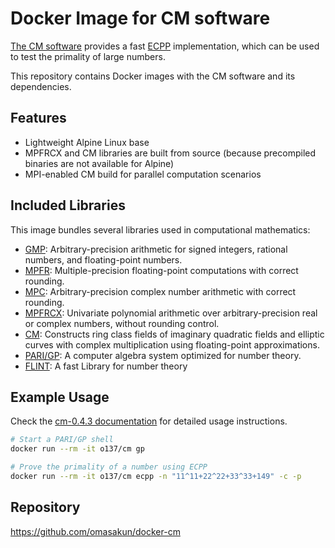 # Docker Image for CM software

[The CM software](https://www.multiprecision.org/cm/index.html) provides a fast [ECPP](https://en.wikipedia.org/wiki/Elliptic_curve_primality) implementation, which can be used to test the primality of large numbers.

This repository contains Docker images with the CM software and its dependencies.

## Features

- Lightweight Alpine Linux base
- MPFRCX and CM libraries are built from source (because precompiled binaries are not available for Alpine)
- MPI-enabled CM build for parallel computation scenarios

## Included Libraries

This image bundles several libraries used in computational mathematics:

- [GMP](https://gmplib.org/): Arbitrary-precision arithmetic for signed integers, rational numbers, and floating-point numbers.
- [MPFR](https://www.mpfr.org/): Multiple-precision floating-point computations with correct rounding.
- [MPC](http://www.multiprecision.org/): Arbitrary-precision complex number arithmetic with correct rounding.
- [MPFRCX](https://www.multiprecision.org/mpfrcx/index.html): Univariate polynomial arithmetic over arbitrary-precision real or complex numbers, without rounding control.
- [CM](https://www.multiprecision.org/cm/index.html): Constructs ring class fields of imaginary quadratic fields and elliptic curves with complex multiplication using floating-point approximations.
- [PARI/GP](https://pari.math.u-bordeaux.fr/): A computer algebra system optimized for number theory.
- [FLINT](https://www.flintlib.org/): A fast Library for number theory

## Example Usage

Check the [cm-0.4.3 documentation](https://www.multiprecision.org/downloads/cm-0.4.3.pdf) for detailed usage instructions.

```bash
# Start a PARI/GP shell
docker run --rm -it o137/cm gp

# Prove the primality of a number using ECPP
docker run --rm -it o137/cm ecpp -n "11^11+22^22+33^33+149" -c -p
```

## Repository

https://github.com/omasakun/docker-cm
